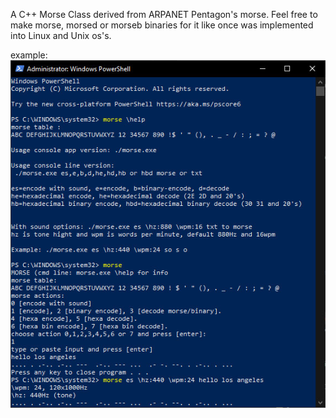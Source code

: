 A C++ Morse Class derived from ARPANET Pentagon's morse. Feel free to make morse, morsed or morseb binaries for it like once was implemented into Linux and Unix os's.

example:<br>
<img src=https://github.com/RayColt/morse/blob/master/cpp/morse-code.jpg>

